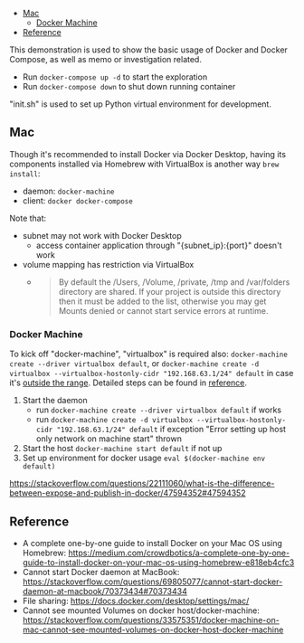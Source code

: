 
- [Mac](#mac)
  - [Docker Machine](#docker-machine)
- [Reference](#reference)


This demonstration is used to show the basic usage of Docker and Docker Compose,
as well as memo or investigation related.

- Run `docker-compose up -d` to start the exploration
- Run `docker-compose down` to shut down running container

"init.sh" is used to set up Python virtual environment for development.

## Mac
Though it's recommended to install Docker via Docker Desktop, having its components installed via Homebrew with VirtualBox is another way `brew install`:
- daemon: `docker-machine`
- client: `docker docker-compose`

Note that:
- subnet may not work with Docker Desktop
  - access container application through "{subnet_ip}:{port}" doesn't work
- volume mapping has restriction via VirtualBox
  - > By default the /Users, /Volume, /private, /tmp and /var/folders directory are shared. If your project is outside this directory then it must be added to the list, otherwise you may get Mounts denied or cannot start service errors at runtime.

### Docker Machine
To kick off "docker-machine", "virtualbox" is required also: `docker-machine create --driver virtualbox default`, or `docker-machine create -d virtualbox --virtualbox-hostonly-cidr "192.168.63.1/24" default` in case it's [outside the range](https://stackoverflow.com/questions/69805077/cannot-start-docker-daemon-at-macbook/70373434#70373434). Detailed steps can be found in [reference](#reference).

1. Start the daemon
   - run `docker-machine create --driver virtualbox default` if works
   - run `docker-machine create -d virtualbox --virtualbox-hostonly-cidr "192.168.63.1/24" default` if exception "Error setting up host only network on machine start" thrown
2. Start the host `docker-machine start default` if not up
3. Set up environment for docker usage `eval $(docker-machine env default)`



https://stackoverflow.com/questions/22111060/what-is-the-difference-between-expose-and-publish-in-docker/47594352#47594352


## Reference
- A complete one-by-one guide to install Docker on your Mac OS using Homebrew: https://medium.com/crowdbotics/a-complete-one-by-one-guide-to-install-docker-on-your-mac-os-using-homebrew-e818eb4cfc3
- Cannot start Docker daemon at MacBook: https://stackoverflow.com/questions/69805077/cannot-start-docker-daemon-at-macbook/70373434#70373434
- File sharing: https://docs.docker.com/desktop/settings/mac/
- Cannot see mounted Volumes on docker host/docker-machine: https://stackoverflow.com/questions/33575351/docker-machine-on-mac-cannot-see-mounted-volumes-on-docker-host-docker-machine
